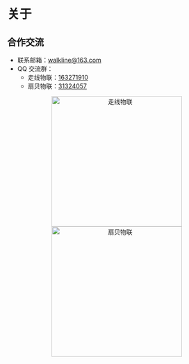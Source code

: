 # 关于

## 合作交流

* 联系邮箱：[walkline@163.com](mailto:walkline@163.com)
* QQ 交流群：
	* 走线物联：[163271910](https://gitee.com/link?target=https%3A%2F%2Fjq.qq.com%2F%3F_wv%3D1027%26k%3DxtPoHgwL)
	* 扇贝物联：[31324057](https://gitee.com/link?target=https%3A%2F%2Fjq.qq.com%2F%3F_wv%3D1027%26k%3Dyp4FrpWh)

<p align="center"><img src="../img/qrcode_walkline.png" width="300px" alt="走线物联"><img src="../img/qrcode_bigiot.png" width="300px" alt="扇贝物联"></p>

